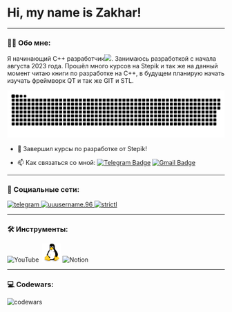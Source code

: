 
# Hi, my name is Zakhar!

---

### :man_technologist: Обо мне:

Я начинающий C++ разработчик<img src="https://media.giphy.com/media/WUlplcMpOCEmTGBtBW/giphy.gif" width="30px">. Занимаюсь разработкой с начала августа 2023 года. Прошёл много курсов на Stepik и так же на данный момент читаю книги по разработке на C++, в будущем планирую начать изучать фреймворк QT и так же GIT и STL.

<p align="center">
 <img width="600" src="snake.svg" alt="snake"/>
</p> 

- :seedling: Завершил курсы по разработке от Stepik!

- :mailbox: Как связаться со мной: [![Telegram Badge](https://img.shields.io/badge/-bladykozakhar-blue?style=flat&logo=Telegram&logoColor=white)](https://t.me/develop_c) [![Gmail Badge](https://img.shields.io/badge/-Gmail-red?style=flat&logo=Gmail&logoColor=white)](mailto:bladykozakhar@gmail.com)

---

### 🤝 Социальные сети:

  <div id="badges">
     </a>
      <a href="https://t.me/develop_c" target="_blank">
      <img src="https://cdn-icons-png.flaticon.com/512/2111/2111646.png" width="40" height="40" alt="telegram" />
      </a>
      <a href="https://instagram.com/uuusername.96" target="blank"><img src="https://raw.githubusercontent.com/rahuldkjain/github-profile-readme-generator/master/src/images/icons/Social/instagram.svg" alt="uuusername.96" height="40" width="40" />
      </a>
      <a href="https://www.leetcode.com/strictl" target="blank"><img src="https://raw.githubusercontent.com/rahuldkjain/github-profile-readme-generator/master/src/images/icons/Social/leet-code.svg" alt="strictl" height="40" width="40" /></a>
</p>
  </div>
  
---

### 🛠 Инструменты:

<div>
  <!--<img src="https://github.com/devicons/devicon/blob/master/icons/photoshop/photoshop-plain.svg" title="photoshop" alt="photoshop" width="40" height="40"/>&nbsp; -->
  <img src="https://upload.wikimedia.org/wikipedia/commons/9/9e/YouTube_Logo_%282013-2017%29.svg" title="YouTube" alt="YouTube" width="45" height="45"/>&nbsp;
  <a>
  <img src="https://raw.githubusercontent.com/devicons/devicon/master/icons/linux/linux-original.svg" alt="linux" width="43" height="43"/> </a> 
  <img src="https://upload.wikimedia.org/wikipedia/commons/e/e9/Notion-logo.svg" title="Notion" alt="Notion" width="45" height="45"/>&nbsp;
  <!-- <img src="https://raw.githubusercontent.com/danielcranney/readme-generator/main/public/icons/skills/photoshop-colored.svg" width="45" height="45" alt="Photoshop" /></a><a href="https://www.adobe.com/uk/products/illustrator.html" target="_blank" rel="noreferrer">
  <img src="https://raw.githubusercontent.com/danielcranney/readme-generator/main/public/icons/skills/illustrator-colored.svg" width="45" height="45" alt="Illustrator" /></a> -->
  </p>
  </div>

---

### 💻 Codewars:

![codewars](https://www.codewars.com/users/zakharbladyko/badges/large)

<!-- ### ⚙️ GitHub статистика:

<table>
  <tr>
    <td>
      <img align="left" src="http://github-readme-streak-stats.herokuapp.com?user=zakharbladyko1&theme=dark&background=000000" alt="webDev's Github stats" />
    </td>
    <td>
      <img height="195px" align="right" alt="webDev's Github Languages" src="https://github-readme-stats-sigma-five.vercel.app/api/top-langs/?username=zakharbladyko1&layout=compact&theme=vision-friendly-dark" />
    </td>
  </tr>
</table> -->

<!-- ![Visitor Badge](https://visitor-badge.laobi.icu/badge?page_id=zakharbladyko1) --!>
